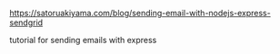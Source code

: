 https://satoruakiyama.com/blog/sending-email-with-nodejs-express-sendgrid

tutorial for sending emails with express
